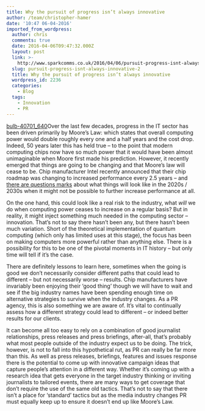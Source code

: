 ```yaml
---
title: Why the pursuit of progress isn’t always innovative
author: /team/christopher-hamer
date: '10:47 06-04-2016'
imported_from_wordpress:
  author: chris
  comments: true
  date: 2016-04-06T09:47:32.000Z
  layout: post
  link: >-
    http://www.sparkcomms.co.uk/2016/04/06/pursuit-progress-isnt-always-innovative-2/
  slug: pursuit-progress-isnt-always-innovative-2
  title: Why the pursuit of progress isn’t always innovative
  wordpress_id: 2236
  categories:
    - Blog
  tags:
    - Innovation
    - PR
---
```


[bulb-40701_640](bulb-40701_640-150x150.png)Over the last few decades, progress in the IT sector has been driven primarily by Moore’s Law: which states that overall computing power would double roughly every one and a half years and the cost drop. Indeed, 50 years later this has held true – to the point that modern computing chips now have so much power that it would have been almost unimaginable when Moore first made his prediction. However, it recently emerged that things are going to be changing and that Moore’s law will cease to be. Chip manufacturer Intel recently announced that their chip roadmap was changing to increased performance every 2.5 years – and [there are questions marks](http://spectrum.ieee.org/semiconductors/design/the-death-of-moores-law-will-spur-innovation) about what things will look like in the 2020s / 2030s when it might not be possible to further increase performance at all.

On the one hand, this could look like a real risk to the industry, what *will* we do when computing power ceases to increase on a regular basis? But in reality, it might inject something much needed in the computing sector – innovation. That’s not to say there hasn’t been any, but there hasn’t been much variation. Short of the theoretical implementation of quantum computing (which only has limited uses at this stage), the focus has been on making computers more powerful rather than anything else. There is a possibility for this to be one of the pivotal moments in IT history – but only time will tell if it’s the case.

There are definitely lessons to learn here, sometimes when the going is good we don’t necessarily consider different paths that could lead to different – but not necessarily worse – results. Chip manufacturers have invariably been enjoying their ‘good thing’ though we will have to wait and see if the big industry names have been spending enough time on alternative strategies to survive when the industry changes. As a PR agency, this is also something we are aware of. It’s vital to continually assess how a different strategy could lead to different – or indeed better results for our clients.

It can become all too easy to rely on a combination of good journalist relationships, press releases and press briefings, after-all, that’s probably what most people outside of the industry expect us to be doing. The trick, however, is not to fall into this hypothetical rut, as PR can really be far more than this. As well as press releases, briefings, features and issues response there is the potential to come up with innovative campaign ideas that capture people’s attention in a different way. Whether it’s coming up with a research idea that gets everyone in the target industry thinking or inviting journalists to tailored events, there are many ways to get coverage that don’t require the use of the same old tactics. That’s not to say that there isn’t a place for ‘standard’ tactics but as the media industry changes PR must equally keep up to ensure it doesn’t end up like Moore’s Law.
